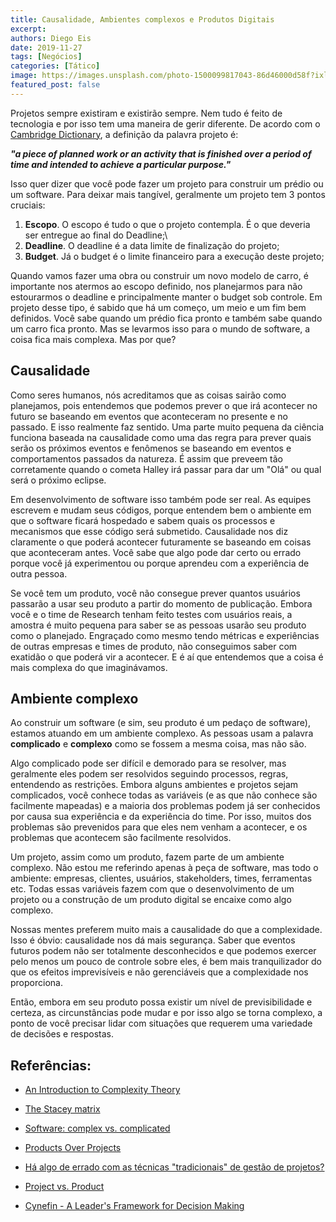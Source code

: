 ```yaml
---
title: Causalidade, Ambientes complexos e Produtos Digitais
excerpt:
authors: Diego Eis
date: 2019-11-27
tags: [Negócios]
categories: [Tático]
image: https://images.unsplash.com/photo-1500099817043-86d46000d58f?ixlib=rb-1.2.1&ixid=eyJhcHBfaWQiOjEyMDd9&auto=format&fit=crop&w=2734&q=80
featured_post: false
---
```


Projetos sempre existiram e existirão sempre. Nem tudo é feito de
tecnologia e por isso tem uma maneira de gerir diferente. De acordo com
o [Cambridge
Dictionary](https://dictionary.cambridge.org/dictionary/english/project),
a definição da palavra projeto é:

***\"a piece of planned work or an activity that is finished over a
period of time and intended to achieve a particular purpose.\"***

Isso quer dizer que você pode fazer um projeto para construir um prédio
ou um software. Para deixar mais tangível, geralmente um projeto tem 3
pontos cruciais:

1. **Escopo**. O escopo é tudo o que o projeto contempla. É o que
deveria ser entregue ao final do Deadline;\
2. **Deadline**. O deadline é a data limite de finalização do projeto;
3. **Budget**. Já o budget é o limite financeiro para a execução deste
projeto;

Quando vamos fazer uma obra ou construir um novo modelo de carro, é
importante nos atermos ao escopo definido, nos planejarmos para não
estourarmos o deadline e principalmente manter o budget sob controle. Em
projeto desse tipo, é sabido que há um começo, um meio e um fim bem
definidos. Você sabe quando um prédio fica pronto e também sabe quando
um carro fica pronto. Mas se levarmos isso para o mundo de software, a
coisa fica mais complexa. Mas por que?

Causalidade
-----------

Como seres humanos, nós acreditamos que as coisas sairão como
planejamos, pois entendemos que podemos prever o que irá acontecer no
futuro se baseando em eventos que aconteceram no presente e no passado.
E isso realmente faz sentido. Uma parte muito pequena da ciência
funciona baseada na causalidade como uma das regra para prever quais
serão os próximos eventos e fenômenos se baseando em eventos e
comportamentos passados da natureza. É assim que preveem tão
corretamente quando o cometa Halley irá passar para dar um "Olá" ou qual
será o próximo eclipse.

Em desenvolvimento de software isso também pode ser real. As equipes
escrevem e mudam seus códigos, porque entendem bem o ambiente em que o
software ficará hospedado e sabem quais os processos e mecanismos que
esse código será submetido. Causalidade nos diz claramente o que poderá
acontecer futuramente se baseando em coisas que aconteceram antes. Você
sabe que algo pode dar certo ou errado porque você já experimentou ou
porque aprendeu com a experiência de outra pessoa.

Se você tem um produto, você não consegue prever quantos usuários
passarão a usar seu produto a partir do momento de publicação. Embora
você e o time de Research tenham feito testes com usuários reais, a
amostra é muito pequena para saber se as pessoas usarão seu produto como
o planejado. Engraçado como mesmo tendo métricas e experiências de
outras empresas e times de produto, não conseguimos saber com exatidão o
que poderá vir a acontecer. E é aí que entendemos que a coisa é mais
complexa do que imaginávamos.

Ambiente complexo
-----------------

Ao construir um software (e sim, seu produto é um pedaço de software),
estamos atuando em um ambiente complexo. As pessoas usam a palavra
**complicado** e **complexo** como se fossem a mesma coisa, mas não
são.

Algo complicado pode ser difícil e demorado para se resolver, mas
geralmente eles podem ser resolvidos seguindo processos, regras,
entendendo as restrições. Embora alguns ambientes e projetos sejam
complicados, você conhece todas as variáveis (e as que não conhece são
facilmente mapeadas) e a maioria dos problemas podem já ser conhecidos
por causa sua experiência e da experiência do time. Por isso, muitos dos
problemas são prevenidos para que eles nem venham a acontecer, e os
problemas que acontecem são facilmente resolvidos.

Um projeto, assim como um produto, fazem parte de um ambiente complexo.
Não estou me referindo apenas à peça de software, mas todo o ambiente:
empresas, clientes, usuários, stakeholders, times, ferramentas etc.
Todas essas variáveis fazem com que o desenvolvimento de um projeto ou a
construção de um produto digital se encaixe como algo complexo.

Nossas mentes preferem muito mais a causalidade do que a complexidade.
Isso é óbvio: causalidade nos dá mais segurança. Saber que eventos
futuros podem não ser totalmente desconhecidos e que podemos exercer
pelo menos um pouco de controle sobre eles, é bem mais tranquilizador do
que os efeitos imprevisíveis e não gerenciáveis que a complexidade nos
proporciona.

Então, embora em seu produto possa existir um nível de previsibilidade e
certeza, as circunstâncias pode mudar e por isso algo se torna complexo,
a ponto de você precisar lidar com situações que requerem uma variedade
de decisões e respostas.

Referências:
-----------

-   [An Introduction to Complexity
    Theory](https://medium.com/@junp01/an-introduction-to-complexity-theory-3c20695725f8)

-   [The Stacey
    matrix](http://gp-training.net/training/communication_skills/consultation/equipoise/complexity/stacey.htm)

-   [Software: complex vs.
    complicated](https://deepfreeze9.blogspot.com/2007/09/software-complex-vs-complicated.html)

-   [Products Over
    Projects](https://martinfowler.com/articles/products-over-projects.html)

-   [Há algo de errado com as técnicas "tradicionais" de gestão de
    projetos?](http://blog.plataformatec.com.br/2018/02/ha-algo-de-errado-com-as-tecnicas-tradicionais-de-gestao-de-projetos/)

-   [Project vs.
    Product](https://www.thoughtworks.com/insights/blog/project-vs-product)

-   [Cynefin - A Leader's Framework for Decision
    Making](https://hbr.org/2007/11/a-leaders-framework-for-decision-making)